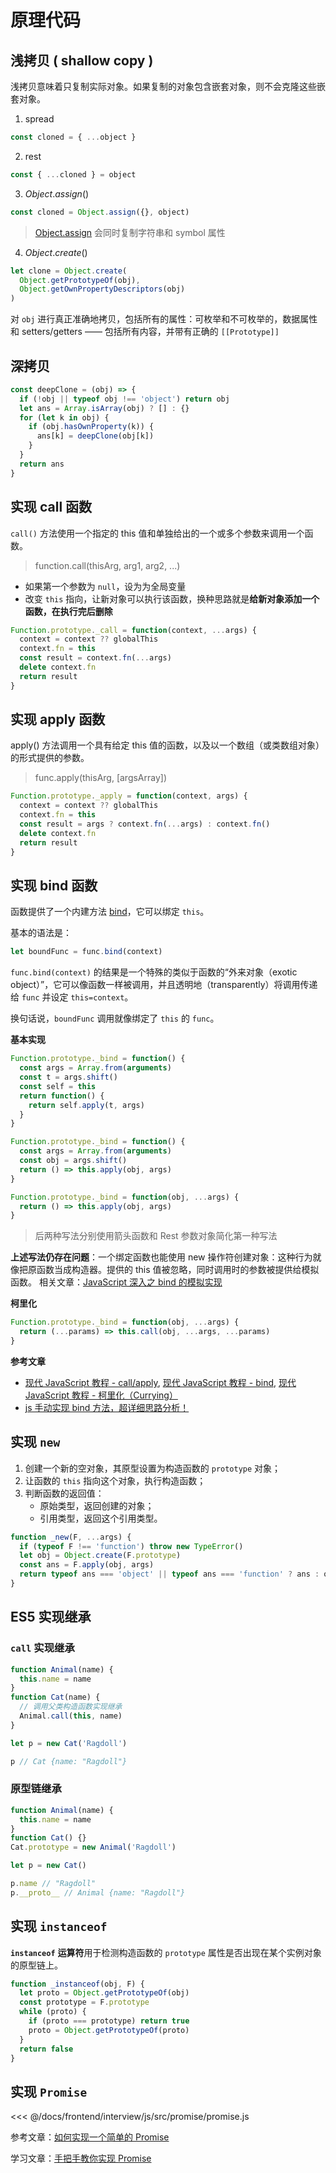 # 原理代码

## 浅拷贝 ( shallow copy )

浅拷贝意味着只复制实际对象。如果复制的对象包含嵌套对象，则不会克隆这些嵌套对象。

1. spread

```js
const cloned = { ...object }
```

2. rest

```js
const { ...cloned } = object
```

3. $Object.assign()$

```js
const cloned = Object.assign({}, object)
```

> [Object.assign](https://developer.mozilla.org/zh/docs/Web/JavaScript/Reference/Global_Objects/Object/assign) 会同时复制字符串和 symbol 属性

4. $Object.create()$

```js
let clone = Object.create(
  Object.getPrototypeOf(obj),
  Object.getOwnPropertyDescriptors(obj)
)
```

对 `obj` 进行真正准确地拷贝，包括所有的属性：可枚举和不可枚举的，数据属性和 setters/getters —— 包括所有内容，并带有正确的 `[[Prototype]]`

## 深拷贝

```js
const deepClone = (obj) => {
  if (!obj || typeof obj !== 'object') return obj
  let ans = Array.isArray(obj) ? [] : {}
  for (let k in obj) {
    if (obj.hasOwnProperty(k)) {
      ans[k] = deepClone(obj[k])
    }
  }
  return ans
}
```

## 实现 call 函数

`call()` 方法使用一个指定的 this 值和单独给出的一个或多个参数来调用一个函数。

> function.call(thisArg, arg1, arg2, ...)

- 如果第一个参数为 `null`，设为为全局变量
- 改变 `this` 指向，让新对象可以执行该函数，换种思路就是**给新对象添加一个函数，在执行完后删除**

```js
Function.prototype._call = function(context, ...args) {
  context = context ?? globalThis
  context.fn = this
  const result = context.fn(...args)
  delete context.fn
  return result
}
```

## 实现 apply 函数

apply() 方法调用一个具有给定 this 值的函数，以及以一个数组（或类数组对象）的形式提供的参数。

> func.apply(thisArg, [argsArray])

```js
Function.prototype._apply = function(context, args) {
  context = context ?? globalThis
  context.fn = this
  const result = args ? context.fn(...args) : context.fn()
  delete context.fn
  return result
}
```

## 实现 bind 函数

函数提供了一个内建方法 [bind](https://developer.mozilla.org/zh/docs/Web/JavaScript/Reference/Global_Objects/Function/bind)，它可以绑定 `this`。

基本的语法是：

```javascript
let boundFunc = func.bind(context)
```

`func.bind(context)` 的结果是一个特殊的类似于函数的“外来对象（exotic object）”，它可以像函数一样被调用，并且透明地（transparently）将调用传递给 `func` 并设定 `this=context`。

换句话说，`boundFunc` 调用就像绑定了 `this` 的 `func`。

**基本实现**

```js
Function.prototype._bind = function() {
  const args = Array.from(arguments)
  const t = args.shift()
  const self = this
  return function() {
    return self.apply(t, args)
  }
}

Function.prototype._bind = function() {
  const args = Array.from(arguments)
  const obj = args.shift()
  return () => this.apply(obj, args)
}

Function.prototype._bind = function(obj, ...args) {
  return () => this.apply(obj, args)
}
```

> 后两种写法分别使用箭头函数和 Rest 参数对象简化第一种写法

**上述写法仍存在问题**：一个绑定函数也能使用 new 操作符创建对象：这种行为就像把原函数当成构造器。提供的 this 值被忽略，同时调用时的参数被提供给模拟函数。
相关文章：[JavaScript 深入之 bind 的模拟实现](https://github.com/mqyqingfeng/Blog/issues/12)

**柯里化**

```js
Function.prototype._bind = function(obj, ...args) {
  return (...params) => this.call(obj, ...args, ...params)
}
```

**参考文章**

- [现代 JavaScript 教程 - call/apply](https://zh.javascript.info/call-apply-decorators), [现代 JavaScript 教程 - bind](https://zh.javascript.info/bind), [现代 JavaScript 教程 - 柯里化（Currying）](https://zh.javascript.info/currying-partials)
- [js 手动实现 bind 方法，超详细思路分析！](https://www.cnblogs.com/echolun/p/12178655.html)

## 实现 `new`

1. 创建一个新的空对象，其原型设置为构造函数的 `prototype` 对象；
2. 让函数的 `this` 指向这个对象，执行构造函数；
3. 判断函数的返回值：
   - 原始类型，返回创建的对象；
   - 引用类型，返回这个引用类型。

```js
function _new(F, ...args) {
  if (typeof F !== 'function') throw new TypeError()
  let obj = Object.create(F.prototype)
  const ans = F.apply(obj, args)
  return typeof ans === 'object' || typeof ans === 'function' ? ans : obj
}
```

## ES5 实现继承

### `call` 实现继承

```js
function Animal(name) {
  this.name = name
}
function Cat(name) {
  // 调用父类构造函数实现继承
  Animal.call(this, name)
}

let p = new Cat('Ragdoll')

p // Cat {name: "Ragdoll"}
```

### 原型链继承

```js
function Animal(name) {
  this.name = name
}
function Cat() {}
Cat.prototype = new Animal('Ragdoll')

let p = new Cat()

p.name // "Ragdoll"
p.__proto__ // Animal {name: "Ragdoll"}
```

## 实现 `instanceof`

**`instanceof`** **运算符**用于检测构造函数的 `prototype` 属性是否出现在某个实例对象的原型链上。

```js
function _instanceof(obj, F) {
  let proto = Object.getPrototypeOf(obj)
  const prototype = F.prototype
  while (proto) {
    if (proto === prototype) return true
    proto = Object.getPrototypeOf(proto)
  }
  return false
}
```

## 实现 `Promise`

<<< @/docs/frontend/interview/js/src/promise/promise.js

参考文章：[如何实现一个简单的 Promise](https://q.shanyue.tech/fe/js/23.html)

学习文章：[手把手教你实现 Promise](https://segmentfault.com/a/1190000023858504)
